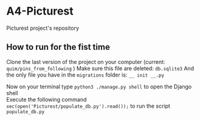 # A4-Picturest
Picturest project's repository

## How to run for the fist time
Clone the last version of the project on your computer (current: `quim/pins_from_following` ) 
Make sure this file are deleted: `db.sqlite3`
And the only file you have in the `migrations` folder is: ` __ init __.py `  

Now on your terminal type `python3 ./manage.py shell` to open the Django shell  
Execute the following command `xec(open('Picturest/populate_db.py').read());` to run the script `populate_db.py`







